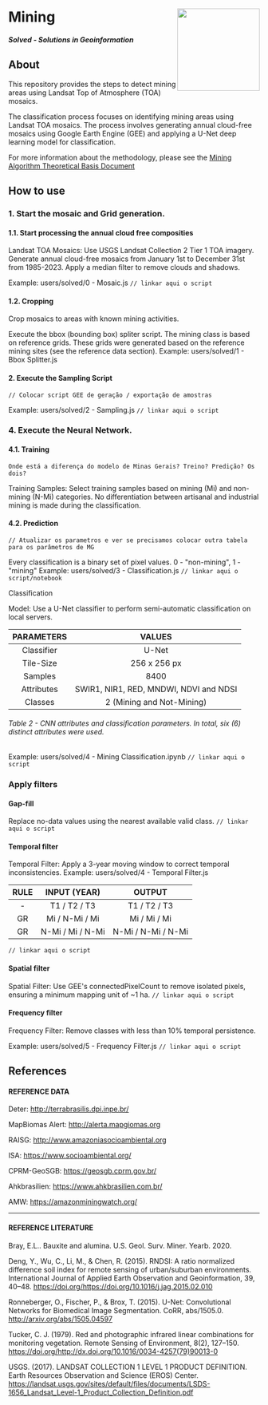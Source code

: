 <div class="fluid-row" id="header">
    <div id="column">
        <div class = "blocks">
            <img src='./misc/solved-logo.jpeg' height='auto' width='165' align='right'>
        </div>
    </div>
    <h1 class="title toc-ignore">Mining</h1>
    <h4 class="author"><em>Solved - Solutions in Geoinformation</em></h4>
</div>

## About
This repository provides the steps to detect mining areas using Landsat Top of Atmosphere (TOA) mosaics.

The classification process focuses on identifying mining areas using Landsat TOA mosaics. The process involves generating annual cloud-free mosaics using Google Earth Engine (GEE) and applying a U-Net deep learning model for classification.

For more information about the methodology, please see the [Mining Algorithm Theoretical Basis Document](https://brasil.mapbiomas.org/wp-content/uploads/sites/4/2024/08/Mining-Appendix-ATBD-Collection-9.docx.pdf)

<!-- # Release History

* 1.0.0
    * Description -->

## How to use

<!-- ### 1. Prepare environment. 
1.1. You need to create a GEE repository in the code editor and upload the modules in it. Example: users/solved/index_lib.js -->

### 1. Start the mosaic and Grid generation. 

#### 1.1. Start processing the annual cloud free composities
Landsat TOA Mosaics:
        Use USGS Landsat Collection 2 Tier 1 TOA imagery.
        Generate annual cloud-free mosaics from January 1st to December 31st from 1985-2023.
        Apply a median filter to remove clouds and shadows.

Example: users/solved/0 - Mosaic.js 
`// linkar aqui o script`


#### 1.2. Cropping
Crop mosaics to areas with known mining activities.
        
Execute the bbox (bounding box) spliter script. The mining class is based on reference grids. These grids were generated based on the reference mining sites (see the reference data section).
Example: users/solved/1 - Bbox Splitter.js

#### 2. Execute the Sampling Script
`// Colocar script GEE de geração / exportação de amostras`

Example: users/solved/2 - Sampling.js `// linkar aqui o script`

### 4. Execute the Neural Network.
#### 4.1. Training
`Onde está a diferença do modelo de Minas Gerais? Treino? Predição? Os dois?`

Training Samples:
        Select training samples based on mining (Mi) and non-mining (N-Mi) categories.
        No differentiation between artisanal and industrial mining is made during the classification.

#### 4.2. Prediction
`// Atualizar os parametros e ver se precisamos colocar outra tabela para os parâmetros de MG`

Every classification is a binary set of pixel values. 0 - "non-mining", 1 - "mining"
Example: users/solved/3 - Classification.js `// linkar aqui o script/notebook`

Classification

Model:
        Use a U-Net classifier to perform semi-automatic classification on local servers.

| PARAMETERS   |   VALUES|
|:------------:|:-------:|
Classifier   | U-Net |
Tile-Size    | 256 x 256 px |
Samples      | 8400 |
Attributes   | SWIR1, NIR1, RED, MNDWI, NDVI and NDSI|
Classes      | 2 (Mining and Not-Mining)|

###### Table 2 - CNN attributes and classification parameters. In total, six (6) distinct attributes were used.

Example: users/solved/4 - Mining Classification.ipynb
`// linkar aqui o script`

### Apply filters

#### Gap-fill
Replace no-data values using the nearest available valid class.
`// linkar aqui o script`

#### Temporal filter
Temporal Filter: Apply a 3-year moving window to correct temporal inconsistencies.
Example: users/solved/4 - Temporal Filter.js

|RULE| INPUT (YEAR) | OUTPUT|
|:--:|:------------:|:-----:|
| - | T1 / T2 / T3 | T1 / T2 / T3 |
| GR| Mi / N-Mi / Mi | Mi / Mi / Mi |
| GR| N-Mi / Mi / N-Mi | N-Mi / N-Mi / N-Mi
`// linkar aqui o script`


#### Spatial filter
Spatial Filter: Use GEE's connectedPixelCount to remove isolated pixels, ensuring a minimum mapping unit of ~1 ha.
`// linkar aqui o script`

#### Frequency filter
Frequency Filter: Remove classes with less than 10% temporal persistence.

Example: users/solved/5 - Frequency Filter.js
`// linkar aqui o script`

## References
#### REFERENCE DATA

Deter: http://terrabrasilis.dpi.inpe.br/ <br>

MapBiomas Alert: http://alerta.mapgiomas.org <br>

RAISG: http://www.amazoniasocioambiental.org <br>

ISA: https://www.socioambiental.org/ <br>

CPRM-GeoSGB: https://geosgb.cprm.gov.br/ <br>

Ahkbrasilien: https://www.ahkbrasilien.com.br/ <br>

AMW: https://amazonminingwatch.org/ <br>

---
#### REFERENCE LITERATURE
Bray, E.L.. Bauxite and alumina. U.S. Geol. Surv. Miner. Yearb. 2020.

Deng, Y., Wu, C., Li, M., & Chen, R. (2015). RNDSI: A ratio normalized difference soil index for remote sensing of urban/suburban environments. International Journal of Applied Earth Observation and Geoinformation, 39, 40–48. https://doi.org/https://doi.org/10.1016/j.jag.2015.02.010

Ronneberger, O., Fischer, P., & Brox, T. (2015). U-Net: Convolutional Networks for Biomedical Image Segmentation. CoRR, abs/1505.0. http://arxiv.org/abs/1505.04597

Tucker, C. J. (1979). Red and photographic infrared linear combinations for monitoring vegetation. Remote Sensing of Environment, 8(2), 127–150. https://doi.org/http://dx.doi.org/10.1016/0034-4257(79)90013-0

USGS. (2017). LANDSAT COLLECTION 1 LEVEL 1 PRODUCT DEFINITION. Earth Resources Observation and Science (EROS) Center. https://landsat.usgs.gov/sites/default/files/documents/LSDS-1656_Landsat_Level-1_Product_Collection_Definition.pdf
